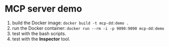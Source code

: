 # MCP server demo


1. build the Docker image: `docker build -t mcp-dd:demo .`
2. run the Docker container: `docker run --rm -i -p 9090:9090 mcp-dd:demo`
3. test with the bash scripts.
4. test with the **Inspector** tool.

